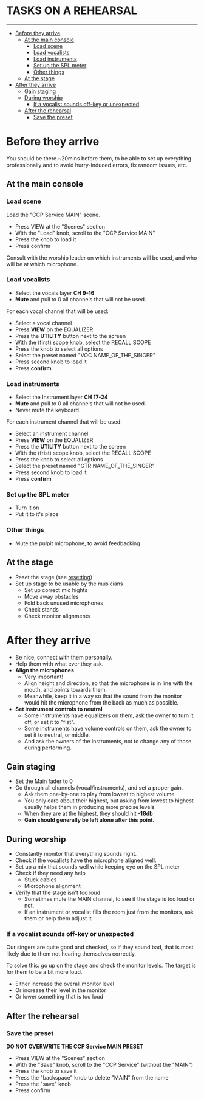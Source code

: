 <h1>TASKS ON A REHEARSAL</h1>
<hr>

<!-- TOC -->
* [Before they arrive](#before-they-arrive)
  * [At the main console](#at-the-main-console)
    * [Load scene](#load-scene)
    * [Load vocalists](#load-vocalists)
    * [Load instruments](#load-instruments)
    * [Set up the SPL meter](#set-up-the-spl-meter)
    * [Other things](#other-things)
  * [At the stage](#at-the-stage)
* [After they arrive](#after-they-arrive)
  * [Gain staging](#gain-staging)
  * [During worship](#during-worship)
    * [If a vocalist sounds off-key or unexpected](#if-a-vocalist-sounds-off-key-or-unexpected)
  * [After the rehearsal](#after-the-rehearsal)
    * [Save the preset](#save-the-preset)
<!-- TOC -->

# Before they arrive
You should be there ~20mins before them, to be able to set up
everything professionally and to avoid hurry-induced errors, fix random issues, etc.


## At the main console

### Load scene
Load the "CCP Service MAIN" scene.

 * Press VIEW at the "Scenes" section
 * With the "Load" knob, scroll to the "CCP Service MAIN"
 * Press the knob to load it
 * Press confirm

Consult with the worship leader on which instruments will be used,
and who will be at which microphone.

### Load vocalists

 * Select the vocals layer **CH 9-16**
 * **Mute** and pull to 0 all channels that will not be used.

For each vocal channel that will be used:

 * Select a vocal channel
 * Press **VIEW** on the EQUALIZER
 * Press the **UTILITY** button next to the screen
 * With the (first) scope knob, select the RECALL SCOPE
 * Press the knob to select all options
 * Select the preset named "VOC NAME_OF_THE_SINGER"
 * Press second knob to load it
 * Press **confirm**


### Load instruments

* Select the Instrument layer **CH 17-24**
* **Mute** and pull to 0 all channels that will not be used.
* Never mute the keyboard.

For each instrument channel that will be used:

* Select an instrument channel
* Press **VIEW** on the EQUALIZER
* Press the **UTILITY** button next to the screen
* With the (frist) scope knob, select the RECALL SCOPE
* Press the knob to select all options
* Select the preset named "GTR NAME_OF_THE_SINGER"
* Press second knob to load it
* Press **confirm**

### Set up the SPL meter
* Turn it on
* Put it to it's place


### Other things
 * Mute  the pulpit microphone, to avoid feedbacking


## At the stage
* Reset the stage (see [resetting](resetting.md))
* Set up stage to be usable by the musicians
     * Set up correct mic hights
     * Move away obstacles
     * Fold back unused microphones
     * Check stands
    * Check monitor alignments

# After they arrive
 * Be nice, connect with them personally.
 * Help them with what ever they ask.
 * **Align the microphones**
   * Very important!
   * Align height and direction, so that the microphone is in line with the mouth, and points towards them.
   * Meanwhile, keep it in a way so that the sound from the monitor would hit the microphone from the back as much as possible.
 * **Set instrument controls to neutral**
   * Some instruments have equalizers on them, ask the owner to turn it off, or set it to "flat".
   * Some instruments have volume controls on them, ask the owner to set it to neutral, or middle.
   * And ask the owners of the instruments, not to change any of those during performing.
   
## Gain staging
 * Set the Main fader to 0
 * Go through all channels (vocal/instruments), and set a proper gain.
   * Ask them one-by-one to play from lowest to highest volume.
   * You only care about their highest, but asking from lowest to highest usually helps them in producing more precise levels.
   * When they are at the highest, they should hit **-18db**
   * **Gain should generally be left alone after this point.**

## During worship
 * Constantly monitor that everything sounds right.
 * Check if the vocalists have the microphone aligned well.  
 * Set up a mix that sounds well while keeping eye on the SPL meter
 * Check if they need any help
   * Stuck cables
   * Microphone alignment
 * Verify that the stage isn't too loud
   * Sometimes mute the MAIN channel, to see if the stage is too loud or not.
   * If an instrument or vocalist fills the room just from the monitors, ask them or help them adjust it.
    
    
### If a vocalist sounds off-key or unexpected
Our singers are quite good and checked, so if they sound bad,
that is most likely due to them not hearing themselves correctly.

To solve this: go up on the stage and check the monitor levels.
The target is for them to be a bit more loud.
 * Either increase the overall monitor level
 * Or increase their level in the monitor
 * Or lower something that is too loud


## After the rehearsal
### Save the preset

**DO NOT OVERWRITE THE CCP Service MAIN PRESET**

* Press VIEW at the "Scenes" section
* With the "Save" knob, scroll to the "CCP Service" (without the "MAIN")
* Press the knob to save it
* Press the "backspace" knob to delete "MAIN" from the name
* Press the "save" knob
* Press confirm
